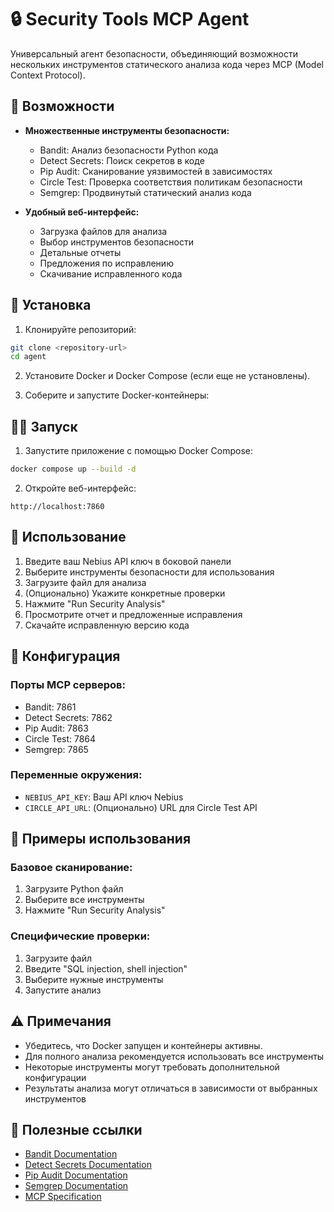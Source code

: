 # 🔒 Security Tools MCP Agent

Универсальный агент безопасности, объединяющий возможности нескольких инструментов статического анализа кода через MCP (Model Context Protocol).

## 🌟 Возможности

- **Множественные инструменты безопасности:**
  - Bandit: Анализ безопасности Python кода
  - Detect Secrets: Поиск секретов в коде
  - Pip Audit: Сканирование уязвимостей в зависимостях
  - Circle Test: Проверка соответствия политикам безопасности
  - Semgrep: Продвинутый статический анализ кода

- **Удобный веб-интерфейс:**
  - Загрузка файлов для анализа
  - Выбор инструментов безопасности
  - Детальные отчеты
  - Предложения по исправлению
  - Скачивание исправленного кода

## 🚀 Установка

1. Клонируйте репозиторий:
```bash
git clone <repository-url>
cd agent
```

2. Установите Docker и Docker Compose (если еще не установлены).

3. Соберите и запустите Docker-контейнеры:

## 🏃‍♂️ Запуск

1. Запустите приложение с помощью Docker Compose:
```bash
docker compose up --build -d
```

2. Откройте веб-интерфейс:
```
http://localhost:7860
```

## 🎯 Использование

1. Введите ваш Nebius API ключ в боковой панели
2. Выберите инструменты безопасности для использования
3. Загрузите файл для анализа
4. (Опционально) Укажите конкретные проверки
5. Нажмите "Run Security Analysis"
6. Просмотрите отчет и предложенные исправления
7. Скачайте исправленную версию кода

## 🔧 Конфигурация

### Порты MCP серверов:
- Bandit: 7861
- Detect Secrets: 7862
- Pip Audit: 7863
- Circle Test: 7864
- Semgrep: 7865

### Переменные окружения:
- `NEBIUS_API_KEY`: Ваш API ключ Nebius
- `CIRCLE_API_URL`: (Опционально) URL для Circle Test API

## 📝 Примеры использования

### Базовое сканирование:
1. Загрузите Python файл
2. Выберите все инструменты
3. Нажмите "Run Security Analysis"

### Специфические проверки:
1. Загрузите файл
2. Введите "SQL injection, shell injection"
3. Выберите нужные инструменты
4. Запустите анализ

## ⚠️ Примечания

- Убедитесь, что Docker запущен и контейнеры активны.
- Для полного анализа рекомендуется использовать все инструменты
- Некоторые инструменты могут требовать дополнительной конфигурации
- Результаты анализа могут отличаться в зависимости от выбранных инструментов

## 🔗 Полезные ссылки

- [Bandit Documentation](https://bandit.readthedocs.io/)
- [Detect Secrets Documentation](https://github.com/Yelp/detect-secrets)
- [Pip Audit Documentation](https://pypi.org/project/pip-audit/)
- [Semgrep Documentation](https://semgrep.dev/docs/)
- [MCP Specification](https://spec.modelcontextprotocol.io/) 